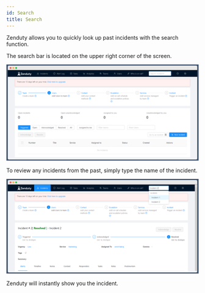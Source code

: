 ```yaml
---
id: Search
title: Search
---
```

Zenduty allows you to quickly look up past incidents with the search function. 

The search bar is located on the upper right corner of the screen. 

![](/img/search_1.png)

To review any incidents from the past, simply type the name of the incident.

![](/img/search_2.png)

Zenduty will instantly show you the incident. 